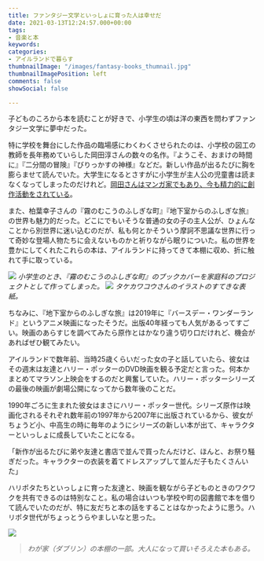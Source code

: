 ```yaml
---
title: ファンタジー文学といっしょに育った人は幸せだ
date: 2021-03-13T12:24:57.000+00:00
tags:
- 音楽と本
keywords: 
categories:
- アイルランドで暮らす
thumbnailImage: "/images/fantasy-books_thumnail.jpg"
thumbnailImagePosition: left
comments: false
showSocial: false

---
```

子どものころから本を読むことが好きで、小学生の頃は洋の東西を問わずファンタジー文学に夢中だった。
<!--more-->
特に学校を舞台にした作品の臨場感にわくわくさせられたのは、小学校の図工の教師を長年務めていらした岡田淳さんの数々の名作。『ようこそ、おまけの時間に』『二分間の冒険』『びりっかすの神様』などだ。新しい作品が出るたびに胸を膨らませて読んでいた。大学生になるとさすがに小学生が主人公の児童書は読まなくなってしまったのだけれど。[岡田さんはマンガ家でもあり、今も精力的に創作活動をされている](https://www.facebook.com/pg/%E5%B2%A1%E7%94%B0-%E6%B7%B3-419219824792972/posts/ "岡田淳さんのFB")。

また、柏葉幸子さんの『霧のむこうのふしぎな町』『地下室からのふしぎな旅』の世界も魅力的だった。どこにでもいそうな普通の女の子の主人公が、ひょんなことから別世界に迷い込むのだが、私も何とかそういう摩訶不思議な世界に行って奇妙な登場人物たちに会えないものかと祈りながら眠りについた。私の世界を豊かにしてくれたこれらの本は、アイルランドに持ってきて本棚に収め、折に触れて手に取っている。

![](/images/fantasy-books-2.jpg) _小学生のとき、『霧のむこうのふしぎな町』のブックカバーを家庭科のプロジェクトとして作ってしまった。_
![](/images/fantasy-books-1.jpg)
_タケカワコウさんのイラストのすてきな表紙。_

ちなみに、『地下室からのふしぎな旅』は2019年に『バースデー・ワンダーランド』というアニメ映画になったそうだ。出版40年経っても人気があるってすごい。映画のあらすじを調べてみたら原作とはかなり違う切り口だけれど、機会があればぜひ観てみたい。

アイルランドで数年前、当時25歳くらいだった女の子と話していたら、彼女はその週末は友達とハリー・ポッターのDVD映画を観る予定だと言った。何本かまとめてマラソン上映会をするのだと興奮していた。ハリー・ポッターシリーズの最後の映画が劇場公開になってから数年後のことだ。

1990年ごろに生まれた彼女はまさにハリー・ポッター世代。シリーズ原作は映画化されるそれぞれ数年前の1997年から2007年に出版されているから、彼女がちょうど小、中高生の時に毎年のようにシリーズの新しい本が出て、キャラクターといっしょに成長していたことになる。

「新作が出るたびに弟や友達と書店で並んで買ったんだけど、ほんと、お祭り騒ぎだった。キャラクターの衣装を着てドレスアップして並んだ子もたくさんいた」

ハリポタたちといっしょに育った友達と、映画を観ながら子どものときのワクワクを共有できるのは特別なこと。私の場合はいつも学校や町の図書館で本を借りて読んでいたのだが、特に友だちと本の話をすることはなかったように思う。ハリポタ世代がちょっとうらやましいなと思った。

![](/images/fantasy-books-3.jpg)

> _わが家（ダブリン）の本棚の一部。大人になって買いそろえた本もある。_